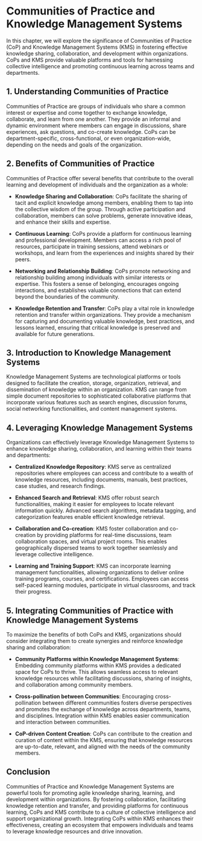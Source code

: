 Communities of Practice and Knowledge Management Systems
=================================================================

In this chapter, we will explore the significance of Communities of Practice (CoP) and Knowledge Management Systems (KMS) in fostering effective knowledge sharing, collaboration, and development within organizations. CoPs and KMS provide valuable platforms and tools for harnessing collective intelligence and promoting continuous learning across teams and departments.

**1. Understanding Communities of Practice**
--------------------------------------------

Communities of Practice are groups of individuals who share a common interest or expertise and come together to exchange knowledge, collaborate, and learn from one another. They provide an informal and dynamic environment where members can engage in discussions, share experiences, ask questions, and co-create knowledge. CoPs can be department-specific, cross-functional, or even organization-wide, depending on the needs and goals of the organization.

**2. Benefits of Communities of Practice**
------------------------------------------

Communities of Practice offer several benefits that contribute to the overall learning and development of individuals and the organization as a whole:

* **Knowledge Sharing and Collaboration**: CoPs facilitate the sharing of tacit and explicit knowledge among members, enabling them to tap into the collective wisdom of the group. Through active participation and collaboration, members can solve problems, generate innovative ideas, and enhance their skills and expertise.

* **Continuous Learning**: CoPs provide a platform for continuous learning and professional development. Members can access a rich pool of resources, participate in training sessions, attend webinars or workshops, and learn from the experiences and insights shared by their peers.

* **Networking and Relationship Building**: CoPs promote networking and relationship building among individuals with similar interests or expertise. This fosters a sense of belonging, encourages ongoing interactions, and establishes valuable connections that can extend beyond the boundaries of the community.

* **Knowledge Retention and Transfer**: CoPs play a vital role in knowledge retention and transfer within organizations. They provide a mechanism for capturing and documenting valuable knowledge, best practices, and lessons learned, ensuring that critical knowledge is preserved and available for future generations.

**3. Introduction to Knowledge Management Systems**
---------------------------------------------------

Knowledge Management Systems are technological platforms or tools designed to facilitate the creation, storage, organization, retrieval, and dissemination of knowledge within an organization. KMS can range from simple document repositories to sophisticated collaborative platforms that incorporate various features such as search engines, discussion forums, social networking functionalities, and content management systems.

**4. Leveraging Knowledge Management Systems**
----------------------------------------------

Organizations can effectively leverage Knowledge Management Systems to enhance knowledge sharing, collaboration, and learning within their teams and departments:

* **Centralized Knowledge Repository**: KMS serve as centralized repositories where employees can access and contribute to a wealth of knowledge resources, including documents, manuals, best practices, case studies, and research findings.

* **Enhanced Search and Retrieval**: KMS offer robust search functionalities, making it easier for employees to locate relevant information quickly. Advanced search algorithms, metadata tagging, and categorization features enable efficient knowledge retrieval.

* **Collaboration and Co-creation**: KMS foster collaboration and co-creation by providing platforms for real-time discussions, team collaboration spaces, and virtual project rooms. This enables geographically dispersed teams to work together seamlessly and leverage collective intelligence.

* **Learning and Training Support**: KMS can incorporate learning management functionalities, allowing organizations to deliver online training programs, courses, and certifications. Employees can access self-paced learning modules, participate in virtual classrooms, and track their progress.

**5. Integrating Communities of Practice with Knowledge Management Systems**
----------------------------------------------------------------------------

To maximize the benefits of both CoPs and KMS, organizations should consider integrating them to create synergies and reinforce knowledge sharing and collaboration:

* **Community Platforms within Knowledge Management Systems**: Embedding community platforms within KMS provides a dedicated space for CoPs to thrive. This allows seamless access to relevant knowledge resources while facilitating discussions, sharing of insights, and collaboration among community members.

* **Cross-pollination between Communities**: Encouraging cross-pollination between different communities fosters diverse perspectives and promotes the exchange of knowledge across departments, teams, and disciplines. Integration within KMS enables easier communication and interaction between communities.

* **CoP-driven Content Creation**: CoPs can contribute to the creation and curation of content within the KMS, ensuring that knowledge resources are up-to-date, relevant, and aligned with the needs of the community members.

**Conclusion**
--------------

Communities of Practice and Knowledge Management Systems are powerful tools for promoting agile knowledge sharing, learning, and development within organizations. By fostering collaboration, facilitating knowledge retention and transfer, and providing platforms for continuous learning, CoPs and KMS contribute to a culture of collective intelligence and support organizational growth. Integrating CoPs within KMS enhances their effectiveness, creating an ecosystem that empowers individuals and teams to leverage knowledge resources and drive innovation.
